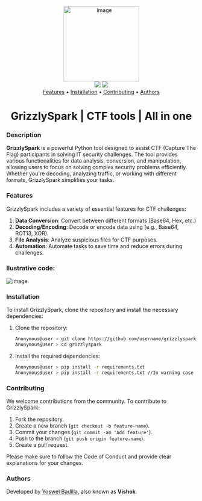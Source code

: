 <div align="center">
  <img src="https://github.com/user-attachments/assets/91880a9f-f659-42e2-a926-6f9ebdc5ce44" alt="image" width="200px" />
</div>

<div align="center">
  <img src="https://img.shields.io/badge/License-MIT-blue.svg" />
  <img src="https://img.shields.io/badge/Go-%3E%3D%201.0-blue.svg" />
</div>

<div align="center">
    <a href="#features">Features</a> • 
    <a href="#installation">Installation</a> • 
    <a href="#contributing">Contributing</a> • 
    <a href="#authors">Authors</a> 
</div>

<div align="center">
    <h1>GrizzlySpark | CTF tools | All in one</h1>
</div>

### Description
**GrizzlySpark** is a powerful Python tool designed to assist CTF (Capture The Flag) participants in solving IT security challenges. The tool provides various functionalities for data analysis, conversion, and manipulation, allowing users to focus on solving complex security problems efficiently. Whether you're decoding, analyzing traffic, or working with different formats, GrizzlySpark simplifies your tasks.

### Features
GrizzlySpark includes a variety of essential features for CTF challenges:
1. **Data Conversion**: Convert between different formats (Base64, Hex, etc.)<br>
2. **Decoding/Encoding**: Decode or encode data using (e.g., Base64, ROT13, XOR).<br>
3. **File Analysis**: Analyze suspicious files for CTF purposes.<br>
4. **Automation**: Automate tasks to save time and reduce errors during challenges.

### Ilustrative code:
![image](https://github.com/user-attachments/assets/d7750556-2939-4b6d-a856-c09252ca1fab)

### Installation
To install GrizzlySpark, clone the repository and install the necessary dependencies:

1. Clone the repository:
    ```bash
    Anonymous@user > git clone https://github.com/username/grizzlyspark.git
    Anonymous@user > cd grizzlyspark
    ```

2. Install the required dependencies:
    ```bash
    Anonymous@user > pip install -r requirements.txt
    Anonymous@user > pip install -r requirements.txt //In warning case
    ```

### Contributing
We welcome contributions from the community. To contribute to GrizzlySpark:

1. Fork the repository.
2. Create a new branch (`git checkout -b feature-name`).
3. Commit your changes (`git commit -am 'Add feature'`).
4. Push to the branch (`git push origin feature-name`).
5. Create a pull request.

Please make sure to follow the Code of Conduct and provide clear explanations for your changes.

### Authors
Developed by [Yoswel Badilla](https://www.linkedin.com/in/yoswel-badilla-cyberjr/), also known as **Vishok**.
